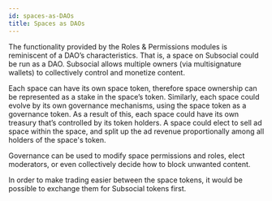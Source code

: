 ```yaml
---
id: spaces-as-DAOs
title: Spaces as DAOs
---
```


The functionality provided by the Roles & Permissions modules is reminiscent of a DAO’s
characteristics. That is, a space on Subsocial could be run as a DAO. Subsocial allows multiple
owners (via multisignature wallets) to collectively control and monetize content.

Each space can have its own space token, therefore space ownership can be represented as a stake
in the space’s token. Similarly, each space could evolve by its own governance mechanisms,
using the space token as a governance token. As a result of this, each space could have its own treasury
that’s controlled by its token holders. A space could elect to sell ad space within the space, 
and split up the ad revenue proportionally among all holders of the space's token.

Governance can be used to modify space permissions and roles, elect moderators, or even
collectively decide how to block unwanted content.

In order to make trading easier between the space tokens, it would be possible to exchange
them for Subsocial tokens first.
